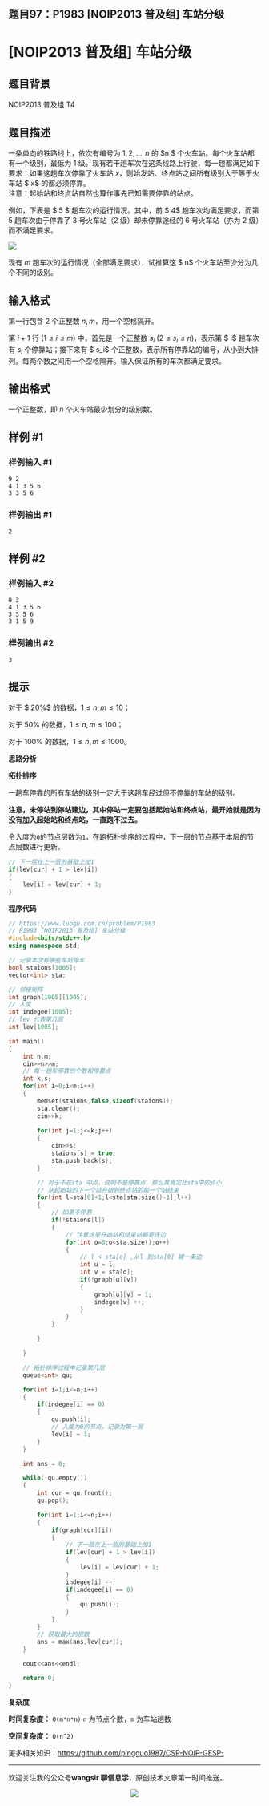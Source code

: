 ﻿## 题目97：P1983 [NOIP2013 普及组] 车站分级

# [NOIP2013 普及组] 车站分级

## 题目背景

NOIP2013 普及组 T4

## 题目描述

一条单向的铁路线上，依次有编号为 $1, 2, …, n$ 的 $n $ 个火车站。每个火车站都有一个级别，最低为 $1$ 级。现有若干趟车次在这条线路上行驶，每一趟都满足如下要求：如果这趟车次停靠了火车站 $x$，则始发站、终点站之间所有级别大于等于火车站 $ x$ 的都必须停靠。  
注意：起始站和终点站自然也算作事先已知需要停靠的站点。

例如，下表是 $ 5 $ 趟车次的运行情况。其中，前 $ 4$ 趟车次均满足要求，而第 $5$ 趟车次由于停靠了 $3$ 号火车站（$2$ 级）却未停靠途经的 $6$ 号火车站（亦为 $2$ 级）而不满足要求。



 <img src ="https://cdn.jsdelivr.net/gh/pingguo1987/CSP-NOIP-GESP-/image/pic/图论/图论_题目97：P1983 [NOIP2013 普及组] 车站分级/1238.png" /> 

现有 $m$ 趟车次的运行情况（全部满足要求），试推算这 $ n$ 个火车站至少分为几个不同的级别。

## 输入格式

第一行包含 $2$ 个正整数 $n, m$，用一个空格隔开。

第 $i + 1$ 行 $(1 ≤ i ≤ m)$ 中，首先是一个正整数 $s_i\ (2 ≤ s_i ≤ n)$，表示第 $ i$ 趟车次有 $s_i$ 个停靠站；接下来有 $ s_i$ 个正整数，表示所有停靠站的编号，从小到大排列。每两个数之间用一个空格隔开。输入保证所有的车次都满足要求。

## 输出格式

一个正整数，即 $n$ 个火车站最少划分的级别数。

## 样例 #1

### 样例输入 #1

```
9 2 
4 1 3 5 6 
3 3 5 6
```

### 样例输出 #1

```
2
```

## 样例 #2

### 样例输入 #2

```
9 3 
4 1 3 5 6 
3 3 5 6 
3 1 5 9
```

### 样例输出 #2

```
3
```

## 提示

对于 $ 20\%$ 的数据，$1 ≤ n, m ≤ 10$；

对于 $50\%$ 的数据，$1 ≤ n, m ≤ 100$；

对于 $100\%$ 的数据，$1 ≤ n, m ≤ 1000$。

**思路分析**

**拓扑排序**

一趟车停靠的所有车站的级别一定大于这趟车经过但不停靠的车站的级别。

**注意，未停站到停站建边，其中停站一定要包括起始站和终点站，最开始就是因为没有加入起始站和终点站，一直跑不过去。**

令入度为`0`的节点层数为`1`，在跑拓扑排序的过程中，下一层的节点基于本层的节点层数进行更新。

```c++
// 下一层在上一层的基础上加1
if(lev[cur] + 1 > lev[i])
{
    lev[i] = lev[cur] + 1;
}
```





**程序代码**

```c++
// https://www.luogu.com.cn/problem/P1983
// P1983 [NOIP2013 普及组] 车站分级
#include<bits/stdc++.h>
using namespace std;

// 记录本次有哪些车站停车
bool staions[1005];
vector<int> sta;

// 邻接矩阵
int graph[1005][1005];
// 入度
int indegee[1005];
// lev 代表第几层
int lev[1005];

int main()
{
    int n,m;
    cin>>n>>m;
    // 每一趟车停靠的个数和停靠点
    int k,s;
    for(int i=0;i<m;i++)
    {
        memset(staions,false,sizeof(staions));
        sta.clear();
        cin>>k;
        
        for(int j=1;j<=k;j++)
        {
            cin>>s;
            staions[s] = true;
            sta.push_back(s);
        }

        // 对于不在sta 中点，说明不是停靠点，那么其肯定比sta中的点小
        // 从起始站的下一个站开始到终点站的前一个站结束
        for(int l=sta[0]+1;l<sta[sta.size()-1];l++)
        {
            // 如果不停靠
            if(!staions[l])
            {
                // 注意这里开始站和结束站都要连边
                for(int o=0;o<sta.size();o++)
                {
                    // l < sta[o] ,从l 到sta[0] 建一条边
                    int u = l;
                    int v = sta[o];
                    if(!graph[u][v])
                    {
                        graph[u][v] = 1;
                        indegee[v] ++;
                    }
                }
            }

        }

    }

    // 拓扑排序过程中记录第几层
    queue<int> qu;

    for(int i=1;i<=n;i++)
    {
        if(indegee[i] == 0)
        {
            qu.push(i);
            // 入度为0的节点，记录为第一层
            lev[i] = 1;
        }
    }

    int ans = 0;

    while(!qu.empty())
    {
        int cur = qu.front();
        qu.pop();

        for(int i=1;i<=n;i++)
        {
            if(graph[cur][i])
            {
                // 下一层在上一层的基础上加1
                if(lev[cur] + 1 > lev[i])
                {
                    lev[i] = lev[cur] + 1;
                }
                indegee[i] --;
                if(indegee[i] == 0)
                {
                    qu.push(i);
                }
            }
        }
        // 获取最大的层数
        ans = max(ans,lev[cur]);
    }

    cout<<ans<<endl;

    return 0;
}
```

**复杂度**

**时间复杂度：** `O(m*n*n)`  `n` 为节点个数，`m` 为车站趟数

**空间复杂度：** `O(n^2)` 

更多相关知识：https://github.com/pingguo1987/CSP-NOIP-GESP-

---

欢迎关注我的公众号**wangsir 聊信息学**，原创技术文章第一时间推送。

<center>
    <img src="https://cdn.jsdelivr.net/gh/pingguo1987/CSP-NOIP-GESP-/image/pic/公众号-扫码版.png">
</center>
